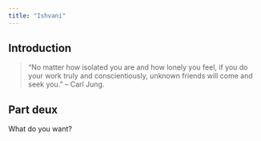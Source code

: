 ```yaml
---
title: "Ishvani"
---
```


## Introduction

> “No matter how isolated you are and how lonely you feel, if you do your work truly and conscientiously, unknown friends will come and seek you.” – Carl Jung. 

## Part deux

What do you want?
